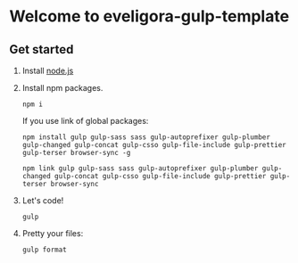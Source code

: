 # Welcome to eveligora-gulp-template

## Get started

1.  Install [node.js](https://nodejs.org/)

2.  Install npm packages.

        npm i

    If you use link of global packages:

        npm install gulp gulp-sass sass gulp-autoprefixer gulp-plumber gulp-changed gulp-concat gulp-csso gulp-file-include gulp-prettier gulp-terser browser-sync -g

        npm link gulp gulp-sass sass gulp-autoprefixer gulp-plumber gulp-changed gulp-concat gulp-csso gulp-file-include gulp-prettier gulp-terser browser-sync

3.  Let's code!

        gulp

4.  Pretty your files:

        gulp format
